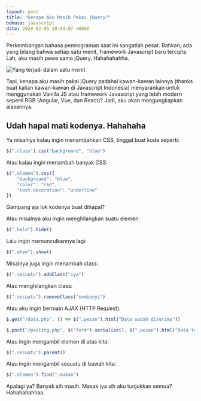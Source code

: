 ```yaml
---
layout: post
title: "Kenapa Aku Masih Pakai jQuery?"
bahasa: javascript
date: 2020-02-05 20:04:07 +0800
---
```


Perkembangan bahasa pemrograman saat ini sangatlah pesat. Bahkan, ada yang bilang bahwa setiap satu menit, framework Javascript baru tercipta. Lah, aku masih pewe sama jQuery. Hahahahahha.

![Yang terjadi dalam satu menit](https://miro.medium.com/max/1104/1*wHL7jB5xRBUdcOebneHHyg.jpeg)

Tapi, kenapa aku masih pakai jQuery padahal kawan-kawan lainnya (thanks buat kalian kawan-kawan di Javascript Indonesia) menyarankan untuk menggunakan Vanilla JS atau framework Javascript yang lebih modern seperti RGB (Angular, Vue, dan React)? Jadi, aku akan mengungkapkan alasannya.

## Udah hapal mati kodenya. Hahahaha

Ya misalnya kalau ingin menambahkan CSS, tinggal buat kode seperti:

```javascript
$(".class").css("background", "blue")
```

Atau kalau ingin menambah banyak CSS:

```javascript
$(".elemen").css({
	"background": "blue",
	"color": "red",
	"text-decoration": "underline"
})
```

Gampang aja lok kodenya buat dihapal?

Atau misalnya aku ingin menghilangkan suatu elemen:

```javascript
$(".halo").hide()
```

Lalu ingin memunculkannya lagi:

```javascript
$(".ehem").show()
```

Misalnya juga ingin menambah class:

```javascript
$(".sesuatu").addClass("iya")
```

Atau menghilangkan class:

```javascript
$(".sesuatu").removeClass("sembunyi")
```

Atau aku ingin bermain AJAX (HTTP Request):

```javascript
$.get("/data.php", () => $(".pesan").html("Data sudah diterima"))

$.post("/posting.php", $("form").serialize(), $(".pesan").html("Data terkirim"))
```

Atau ingin mengambil elemen di atas kita:

```javascript
$(".sesuatu").parent()
```

Atau ingin mengambil sesuatu di bawah kita:

```javascript
$(".elemen").find(".makan")
```

Apalagi ya? Banyak sih masih. Masak iya sih aku tunjukkan semua? Hahahahahhaa.